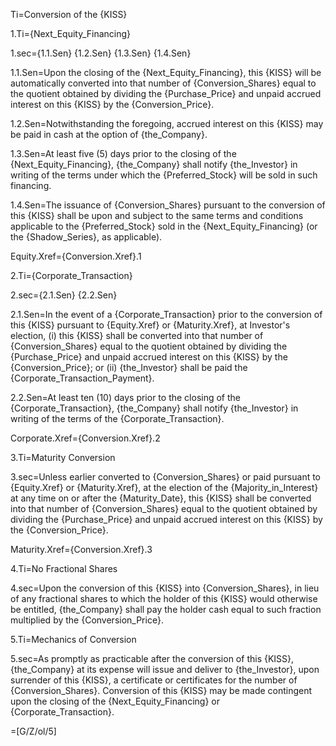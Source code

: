 Ti=Conversion of the {KISS}

1.Ti={Next_Equity_Financing}

1.sec={1.1.Sen} {1.2.Sen} {1.3.Sen} {1.4.Sen}

1.1.Sen=Upon the closing of the {Next_Equity_Financing}, this {KISS} will be automatically converted into that number of {Conversion_Shares} equal to the quotient obtained by dividing the {Purchase_Price} and unpaid accrued interest on this {KISS} by the {Conversion_Price}.

1.2.Sen=Notwithstanding the foregoing, accrued interest on this {KISS} may be paid in cash at the option of {the_Company}.  

1.3.Sen=At least five (5) days prior to the closing of the {Next_Equity_Financing}, {the_Company} shall notify {the_Investor} in writing of the terms under which the {Preferred_Stock} will be sold in such financing.

1.4.Sen=The issuance of {Conversion_Shares} pursuant to the conversion of this {KISS} shall be upon and subject to the same terms and conditions applicable to the {Preferred_Stock} sold in the {Next_Equity_Financing} (or the {Shadow_Series}, as applicable).

Equity.Xref={Conversion.Xref}.1

2.Ti={Corporate_Transaction}

2.sec={2.1.Sen} {2.2.Sen}

2.1.Sen=In the event of a {Corporate_Transaction} prior to the conversion of this {KISS} pursuant to {Equity.Xref} or {Maturity.Xref}, at Investor's election, (i) this {KISS} shall be converted into that number of {Conversion_Shares} equal to the quotient obtained by dividing the {Purchase_Price} and unpaid accrued interest on this {KISS} by the {Conversion_Price}; or (ii) {the_Investor} shall be paid the {Corporate_Transaction_Payment}.  

2.2.Sen=At least ten (10) days prior to the closing of the {Corporate_Transaction}, {the_Company} shall notify {the_Investor} in writing of the terms of the {Corporate_Transaction}.

Corporate.Xref={Conversion.Xref}.2

3.Ti=Maturity Conversion

3.sec=Unless earlier converted to {Conversion_Shares} or paid pursuant to {Equity.Xref} or {Maturity.Xref}, at the election of the {Majority_in_Interest} at any time on or after the {Maturity_Date}, this {KISS} shall be converted into that number of {Conversion_Shares} equal to the quotient obtained by dividing the {Purchase_Price} and unpaid accrued interest on this {KISS} by the {Conversion_Price}.

Maturity.Xref={Conversion.Xref}.3

4.Ti=No Fractional Shares

4.sec=Upon the conversion of this {KISS} into {Conversion_Shares}, in lieu of any fractional shares to which the holder of this {KISS} would otherwise be entitled, {the_Company} shall pay the holder cash equal to such fraction multiplied by the {Conversion_Price}.

5.Ti=Mechanics of Conversion

5.sec=As promptly as practicable after the conversion of this {KISS}, {the_Company} at its expense will issue and deliver to {the_Investor}, upon surrender of this {KISS}, a certificate or certificates for the number of {Conversion_Shares}.  Conversion of this {KISS} may be made contingent upon the closing of the {Next_Equity_Financing} or {Corporate_Transaction}.

=[G/Z/ol/5]
